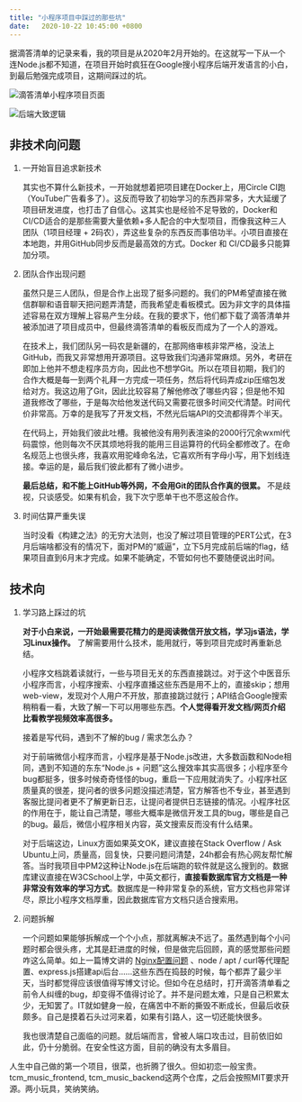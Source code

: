 ```yaml
---
title: "小程序项目中踩过的那些坑"
date:   2020-10-22 10:45:00 +0800
---
```


据滴答清单的记录来看，我的项目是从2020年2月开始的。在这就写一下从一个连Node.js都不知道，在项目开始时疯狂在Google搜小程序后端开发语言的小白，到最后勉强完成项目，这期间踩过的坑。

![滴答清单小程序项目页面](https://i.imgur.com/YusIJhY.jpg)

![后端大致逻辑](https://i.imgur.com/LJ9g1Mv.jpg)

## 非技术向问题

1. 一开始盲目追求新技术
    
    其实也不算什么新技术，一开始就想着把项目建在Docker上，用Circle CI跑（YouTube广告看多了）。这反而导致了初始学习的东西非常多，大大延缓了项目研发进度，也打击了自信心。这其实也是经验不足导致的，Docker和CI/CD适合的是那些需要大量依赖+多人配合的中大型项目，而像我这种三人团队（1项目经理 + 2码农），弄这些复杂的东西反而事倍功半。小项目直接在本地跑，并用GitHub同步反而是最高效的方式。Docker 和 CI/CD最多只能算加分项。

2. 团队合作出现问题
   
   虽然只是三人团队，但是合作上出现了挺多问题的。我们的PM希望直接在微信群聊和语音聊天把问题弄清楚，而我希望走看板模式。因为非文字的具体描述容易在双方理解上容易产生分歧。在我的要求下，他们都下载了滴答清单并被添加进了项目成员中，但最终滴答清单的看板反而成为了一个人的游戏。
   
   在技术上，我们团队另一码农是新疆的，在那网络审核非常严格，没法上GitHub，而我又非常想用开源项目。这导致我们沟通非常麻烦。另外，考研在即加上他并不想走程序员方向，因此也不想学Git。所以在项目初期，我们的合作大概是每一到两个礼拜一方完成一项任务，然后将代码弄成zip压缩包发给对方。我这边用了Git，因此比较容易了解他修改了哪些内容；但是他不知道我修改了哪些，于是每次给他发送代码又需要花很多时间交代清楚。时间代价非常高。万幸的是我写了开发文档，不然光后端API的交流都得弄个半天。

   在代码上，开始我们彼此吐槽。我被他没有用列表渲染的2000行冗余wxml代码震惊，他则每次不厌其烦地将我的能用三目运算符的代码全都修改了。在命名规范上也很头疼，我喜欢用驼峰命名法，它喜欢所有字母小写，用下划线连接。幸运的是，最后我们彼此都有了微小进步。

   **最后总结，和不能上GitHub等外网，不会用Git的团队合作真的很累。** 不是歧视，只谈感受。如果有机会，我下次宁愿单干也不愿这般合作。

3. 时间估算严重失误

    当时没看《构建之法》的无穷大法则，也没了解过项目管理的PERT公式，在3月后端啥都没有的情况下，面对PM的“威逼”，立下5月完成前后端的flag，结果项目直到6月末才完成。如果不能确定，不管如何也不要随便说出时间。

## 技术向

1. 学习路上踩过的坑
   
    **对于小白来说，一开始最需要花精力的是阅读微信开放文档，学习js语法，学习Linux操作。** 了解需要用什么技术，能用就行，等到项目完成时再重新总结。
    
    小程序文档跳着读就行，一些与项目无关的东西直接跳过。对于这个中医音乐小程序而言，小程序搜索、小程序直播这些东西是用不上的，直接skip；想用web-view，发现对个人用户不开放，那直接跳过就行；API结合Google搜索稍稍看一看，大致了解一下可以用哪些东西。**个人觉得看开发文档/网页介绍比看教学视频效率高很多。**

    接着是写代码，遇到不了解的bug / 需求怎么办？
    
    对于前端微信小程序而言，小程序是基于Node.js改进，大多数函数和Node相同，遇到不知道的东东“Node.js + 问题”这么搜效率其实高很多；小程序至今bug都挺多，很多时候奇奇怪怪的bug，重启一下应用就消失了。小程序社区质量真的很差，提问者的很多问题没描述清楚，官方解答也不专业，甚至遇到客服比提问者更不了解更新日志，让提问者提供日志链接的情况。小程序社区的作用在于，能让自己清楚，哪些大概率是微信开发工具的bug，哪些是自己的bug。最后，微信小程序相关内容，英文搜索反而没有什么结果。

    对于后端这边，Linux方面如果英文OK，建议直接在Stack Overflow / Ask Ubuntu上问，质量高，回复快，只要问题问清楚，24h都会有热心网友帮忙解答。当时我项目中PM2这种让Node.js在后端跑的软件就是这么搜到的。数据库建议直接在W3CSchool上学，中英文都行，**直接看数据库官方文档是一种非常没有效率的学习方式**。数据库是一种非常复杂的系统，官方文档也非常详尽，原比小程序文档厚重，因此数据库官方文档只适合搜索用。

2. 问题拆解

    一个问题如果能够拆解成一个个小点，那就离解决不远了。虽然遇到每个小问题时都会很头疼，尤其是赶进度的时候，但是做完后回顾，真的感觉那些问题咋这么简单。如上一篇博文讲的 [Nginx配置问题](/_posts/2020-02-07-nginx_config_ssl.md) 、node / apt / curl等代理配置、express.js搭建api后台……这些东西在捣鼓的时候，每个都弄了最少半天，当时都觉得应该很值得写博文讨论。但如今在总结时，打开滴答清单看之前令人纠缠的bug，却变得不值得讨论了。并不是问题太难，只是自己积累太少，无知罢了。IT就如健身一般，在痛苦中不断的撕毁不断成长，但最后收获颇多。自己是摸着石头过河来着，如果有引路人，这一切还能快很多。

    我也很清楚自己面临的问题。就后端而言，曾被人端口攻击过，目前依旧如此，仍十分脆弱。在安全性这方面，目前的确没有太多眉目。

人生中自己做的第一个项目，很菜，也折腾了很久。但如初恋一般宝贵。tcm_music_frontend, tcm_music_backend这两个仓库，之后会按照MIT要求开源。两小玩具，笑纳笑纳。

